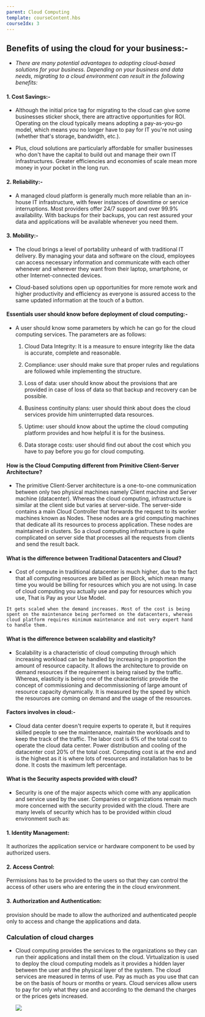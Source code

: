 ```yaml
---
parent: Cloud Computing
template: courseContent.hbs
courseIdx: 3
---
```


## Benefits of using the cloud for your business:-
- *There are many potential advantages to adopting cloud-based solutions for your business. Depending on your business and data needs, migrating to a cloud environment can result in the following benefits:*

#### 1. Cost Savings:-

- Although the initial price tag for migrating to the cloud can give some businesses sticker shock, there are attractive opportunities for ROI. Operating on the cloud typically means adopting a pay-as-you-go model, which means you no longer have to pay for IT you're not using (whether that's storage, bandwidth, etc.).

- Plus, cloud solutions are particularly affordable for smaller businesses who don't have the capital to build out and manage their own IT infrastructures. Greater efficiencies and economies of scale mean more money in your pocket in the long run.

#### 2. Reliability:-

- A managed cloud platform is generally much more reliable than an in-house IT infrastructure, with fewer instances of downtime or service interruptions. Most providers offer 24/7 support and over 99.9% availability. With backups for their backups, you can rest assured your data and applications will be available whenever you need them.

#### 3. Mobility:-

- The cloud brings a level of portability unheard of with traditional IT delivery. By managing your data and software on the cloud, employees can access necessary information and communicate with each other whenever and wherever they want from their laptop, smartphone, or other Internet-connected devices.

- Cloud-based solutions open up opportunities for more remote work and higher productivity and efficiency as everyone is assured access to the same updated information at the touch of a button.


#### Essentials user should know before deployment of cloud computing:-

- A user should know some parameters by which he can go for the cloud computing services. The parameters are as follows: 

   1. Cloud Data Integrity: It is a measure to ensure integrity like the data is accurate, complete and reasonable. 
   
   2. Compliance: user should make sure that proper rules and regulations are followed while implementing the structure. 
   
   3. Loss of data: user should know about the provisions that are provided in case of loss of data so that backup and recovery can be possible. 
   
   4. Business continuity plans: user should think about does the cloud services provide him uninterrupted data resources. 
   
   5. Uptime: user should know about the uptime the cloud computing platform provides and how helpful it is for the business. 
   
   6. Data storage costs: user should find out about the cost which you have to pay before you go for cloud computing.
   
 #### How is the Cloud Computing different from Primitive Client-Server Architecture?
 
 - The primitive Client-Server architecture is a one-to-one communication between only two physical machines namely Client machine and Server machine (datacenter). Whereas the cloud computing, infrastructure is similar at the client side but varies at server-side. The server-side contains a main Cloud Controller that forwards the request to its worker machines known as Nodes. These nodes are a grid computing machines that dedicate all its resources to process application. These nodes are maintained in clusters. So a cloud computing infrastructure is quite complicated on server side that processes all the requests from clients and send the result back.
 
 #### What is the difference between Traditional Datacenters and Cloud?
 
   - Cost of compute in traditional datacenter is much higher, due to the fact that all computing resources are billed as per Block, which mean many time you would be billing for resources which you are not using. In case of cloud computing you actually use and pay for resources which you use, That is Pay as your Use Model. 
   
   
    It gets scaled when the demand increases. Most of the cost is being spent on the maintenance being performed on the datacenters, whereas cloud platform requires minimum maintenance and not very expert hand to handle them.



#### What is the difference between scalability and elasticity?

  -  Scalability is a characteristic of cloud computing through which increasing workload can be handled by increasing in proportion the amount of resource capacity. It allows the architecture to provide on demand resources if the requirement is being raised by the traffic. Whereas, elasticity is being one of the characteristic provide the concept of commissioning and decommissioning of large amount of resource capacity dynamically. It is measured by the speed by which the resources are coming on demand and the usage of the resources.
  
#### Factors involves in cloud:-

- Cloud data center doesn't require experts to operate it, but it requires skilled people to see the maintenance, maintain the workloads and to keep the track of the traffic. The labor cost is 6% of the total cost to operate the cloud data center. Power distribution and cooling of the datacenter cost 20% of the total cost. Computing cost is at the end and is the highest as it is where lots of resources and installation has to be done. It costs the maximum left percentage.

#### What is the Security aspects provided with cloud?
- Security is one of the major aspects which come with any application and service used by the user. Companies or organizations remain much more concerned with the security provided with the cloud. There are many levels of security which has to be provided within cloud environment such as: 

#### 1. Identity Management: 
It authorizes the application service or hardware component to be used by authorized users. 
#### 2. Access Control: 
Permissions has to be provided to the users so that they can control the access of other users who are entering the in the cloud environment. 
#### 3. Authorization and Authentication: 
provision should be made to allow the authorized and authenticated people only to access and change the applications and data.

### Calculation of cloud charges
-  Cloud computing provides the services to the organizations so they can run their applications and install them on the cloud. Virtualization is used to deploy the cloud computing models as it provides a hidden layer between the user and the physical layer of the system. The cloud services are measured in terms of use. Pay as much as you use that can be on the basis of hours or months or years. Cloud services allow users to pay for only what they use and according to the demand the charges or the prices gets increased.


   ![](https://www.blockdegree.org/img/cloud-computing-imges/cloud-companies.png)

